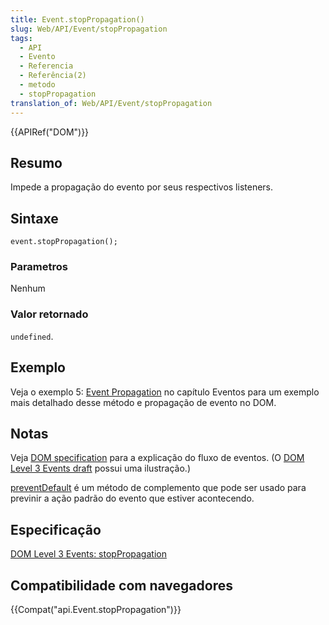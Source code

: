 ```yaml
---
title: Event.stopPropagation()
slug: Web/API/Event/stopPropagation
tags:
  - API
  - Evento
  - Referencia
  - Referência(2)
  - metodo
  - stopPropagation
translation_of: Web/API/Event/stopPropagation
---
```

{{APIRef("DOM")}}

## Resumo

Impede a propagação do evento por seus respectivos listeners.

## Sintaxe

```
event.stopPropagation();
```

### Parametros

Nenhum

### Valor retornado

`undefined`.

## Exemplo

Veja o exemplo 5: [Event Propagation](/pt-BR/docs/DOM/DOM_Reference/Examples#Example_5:_Event_Propagation "Gecko_DOM_Reference/Examples#Example_5:_Event_Propagation") no capítulo Eventos para um exemplo mais detalhado desse método e propagação de evento no DOM.

## Notas

Veja [DOM specification](http://www.w3.org/TR/DOM-Level-2-Events/events.html#Events-flow-capture) para a explicação do fluxo de eventos. (O [DOM Level 3 Events draft](http://www.w3.org/TR/DOM-Level-3-Events/#event-flow) possui uma ilustração.)

[preventDefault](/pt-BR/docs/Web/API/event.preventDefault "/docs/Web/API/event.stopPropagation") é um método de complemento que pode ser usado para previnir a ação padrão do evento que estiver acontecendo.

## Especificação

[DOM Level 3 Events: stopPropagation](http://www.w3.org/TR/DOM-Level-3-Events/#events-event-type-stopPropagation)

## Compatibilidade com navegadores

{{Compat("api.Event.stopPropagation")}}
